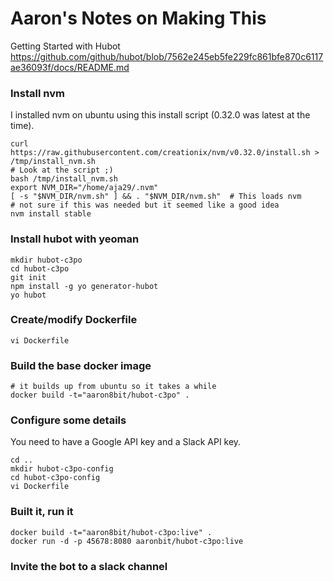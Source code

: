 # Aaron's Notes on Making This

Getting Started with Hubot
https://github.com/github/hubot/blob/7562e245eb5fe229fc861bfe870c6117ae36093f/docs/README.md

### Install nvm

I installed nvm on ubuntu using this install script (0.32.0 was latest at the time).
```
curl https://raw.githubusercontent.com/creationix/nvm/v0.32.0/install.sh > /tmp/install_nvm.sh
# Look at the script ;)
bash /tmp/install_nvm.sh
export NVM_DIR="/home/aja29/.nvm"
[ -s "$NVM_DIR/nvm.sh" ] && . "$NVM_DIR/nvm.sh"  # This loads nvm
# not sure if this was needed but it seemed like a good idea
nvm install stable
```

### Install hubot with yeoman

```
mkdir hubot-c3po
cd hubot-c3po
git init
npm install -g yo generator-hubot
yo hubot
```

### Create/modify Dockerfile
```
vi Dockerfile
```

### Build the base docker image
```
# it builds up from ubuntu so it takes a while
docker build -t="aaron8bit/hubot-c3po" .
```

### Configure some details
You need to have a Google API key and a Slack API key.
```
cd ..
mkdir hubot-c3po-config
cd hubot-c3po-config
vi Dockerfile
```

### Built it, run it
```
docker build -t="aaron8bit/hubot-c3po:live" .
docker run -d -p 45678:8080 aaronbit/hubot-c3po:live
```

### Invite the bot to a slack channel



